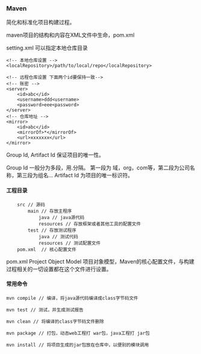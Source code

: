 ### Maven ###
简化和标准化项目构建过程。

maven项目的结构和内容在XML文件中生命，pom.xml

setting.xml 可以指定本地仓库目录
```
<!-- 本地仓库设置 -->
<localRepository>/path/to/local/repo</localRepository>

<!-- 远程仓库设置 下面两个id要保持一致-->
<!-- 账密 -->
<server>
    <id>abc</id>
    <username>ddd<username>
    <password>eee<password>
</server>
<!-- 仓库地址 -->
<mirror>
    <id>abc</id>
    <mirrorOf>*</mirrorOf>
    <url>xxxxxxx</url>
</mirror>
```

Group Id, Artifact Id 保证项目的唯一性。

Group Id 一般分为多段，用.分隔。 第一段为 域，org，com等，第二段为公司名称，第三段为组名... 
Artifact Id 为项目的唯一标识符。

#### 工程目录 ####
```
    src // 源码
        main // 存放主程序
            java // java源代码
            resources // 存放框架或者其他工具的配置文件
        test // 存放测试程序
            java // 测试代码
            resources // 测试配置文件
    pom.xml  // 核心配置文件
```

pom.xml Project Object Model 项目对象模型，Maven的核心配置文件，与构建过程相关的一切设置都在这个文件进行设置。

#### 常用命令 ####
```
mvn compile // 编译，将java源代码编译成class字节码文件

mvn test // 测试，并生成测试报告

mvn clean // 将编译的class字节码文件删除

mvn package // 打包，动态web工程打 war包，java工程打 jar包

mvn install // 将项目生成的jar包放在仓库中，以便别的模块调用
```